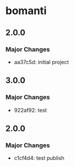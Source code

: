 # bomanti

## 2.0.0

### Major Changes

- aa37c5d: initial project

## 3.0.0

### Major Changes

- 922af92: test

## 2.0.0

### Major Changes

- c1cf4d4: test publish
